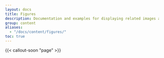 ```yaml
---
layout: docs
title: Figures
description: Documentation and examples for displaying related images and text with the figure component in OUDS Web.
group: content
aliases:
  - "/docs/content/figures/"
toc: true
---
```


{{< callout-soon "page" >}}
